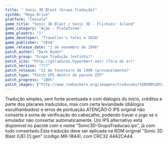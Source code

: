 ```yaml
---
title: " Sonic 3D Blast (Grupo Tradução)"
system: "Mega Drive"
platform: "Console"
game_title: "Sonic 3D Blast / Sonic 3D - Flickies' Island"
game_category: "Ação - Plataforma"
game_players: "1"
game_developer: "Traveller's Tales e SEGA"
game_publisher: "SEGA"
game_release_date: "1 de novembro de 1996"
patch_author: "Dark Ryder"
patch_group: "Grupo Tradução (extinto)"
patch_site: "http://gtraducao.hypermart.net/ (fora do ar)"
patch_version: "???"
patch_release: "22 de fevereiro de 1999 (provavelmente)"
patch_type: "Patch IPS dentro de pacote ZIP"
patch_progress: "100%"
patch_images: ["http://www.romhackers.org/imagens/traducoes/%5BSMD%5D%20Sonic%203D%20Blast%20-%20Grupo%20Traducao%20-%201.png","http://www.romhackers.org/imagens/traducoes/%5BSMD%5D%20Sonic%203D%20Blast%20-%20Grupo%20Traducao%20-%202.png","http://www.romhackers.org/imagens/traducoes/%5BSMD%5D%20Sonic%203D%20Blast%20-%20Grupo%20Traducao%20-%203.png"]
---
```

Tradução simples, sem fonte acentuada e com diálogos do início, créditos e parte dos placares traduzidos, mas com certa leviandade (diálogos esculhambados) e erros de pontuação.ATENÇÃO:O IPS original não conserta a soma de verificação do cabeçalho, podendo travar o jogo se o emulador não consertar automaticamente. Um IPS alternativo está disponível no pacote com o nome "Sonic3D-GrupoTraducao.ips", já com tudo consertado.Esta tradução deve ser aplicada na ROM original "Sonic 3D Blast (UE) [!].gen" (código MK-1844), com CRC32 44A2CA44.